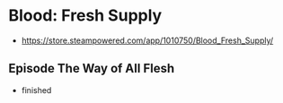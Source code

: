 # Blood: Fresh Supply
* https://store.steampowered.com/app/1010750/Blood_Fresh_Supply/

## Episode The Way of All Flesh
* finished
